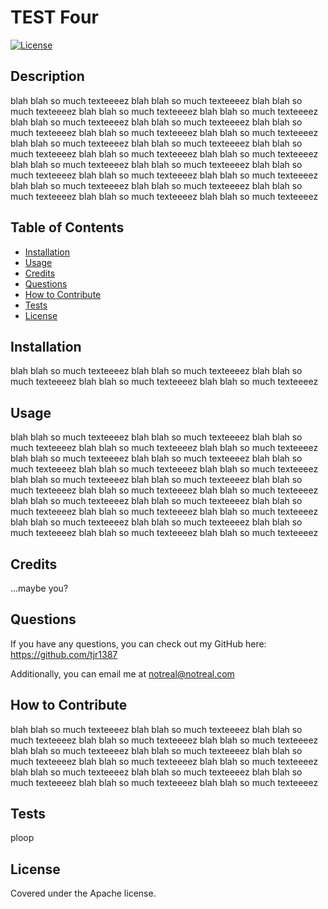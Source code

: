 # TEST Four
[![License](https://img.shields.io/badge/License-Apache_2.0-blue.svg)](https://opensource.org/licenses/Apache-2.0)

## Description

blah blah so much texteeeez   blah blah so much texteeeez   blah blah so much texteeeez   blah blah so much texteeeez   blah blah so much texteeeez   blah blah so much texteeeez   blah blah so much texteeeez   blah blah so much texteeeez   blah blah so much texteeeez   blah blah so much texteeeez   blah blah so much texteeeez   blah blah so much texteeeez   blah blah so much texteeeez   blah blah so much texteeeez   blah blah so much texteeeez   blah blah so much texteeeez   blah blah so much texteeeez   blah blah so much texteeeez   blah blah so much texteeeez   blah blah so much texteeeez   blah blah so much texteeeez   blah blah so much texteeeez   blah blah so much texteeeez   blah blah so much texteeeez   blah blah so much texteeeez   

## Table of Contents

- [Installation](#installation)
- [Usage](#usage)
- [Credits](#credits)
- [Questions](#questions)
- [How to Contribute](#how-to-contribute)
- [Tests](#tests)
- [License](#license)

## Installation

blah blah so much texteeeez   blah blah so much texteeeez   blah blah so much texteeeez   blah blah so much texteeeez   blah blah so much texteeeez   

## Usage

blah blah so much texteeeez   blah blah so much texteeeez   blah blah so much texteeeez   blah blah so much texteeeez   blah blah so much texteeeez   blah blah so much texteeeez   blah blah so much texteeeez   blah blah so much texteeeez   blah blah so much texteeeez   blah blah so much texteeeez   blah blah so much texteeeez   blah blah so much texteeeez   blah blah so much texteeeez   blah blah so much texteeeez   blah blah so much texteeeez   blah blah so much texteeeez   blah blah so much texteeeez   blah blah so much texteeeez   blah blah so much texteeeez   blah blah so much texteeeez   blah blah so much texteeeez   blah blah so much texteeeez   blah blah so much texteeeez   blah blah so much texteeeez   blah blah so much texteeeez   

## Credits

...maybe you?

## Questions

If you have any questions, you can check out my GitHub here: https://github.com/tjr1387  

Additionally, you can email me at notreal@notreal.com

## How to Contribute

blah blah so much texteeeez   blah blah so much texteeeez   blah blah so much texteeeez   blah blah so much texteeeez   blah blah so much texteeeez   blah blah so much texteeeez   blah blah so much texteeeez   blah blah so much texteeeez   blah blah so much texteeeez   blah blah so much texteeeez   blah blah so much texteeeez   blah blah so much texteeeez   blah blah so much texteeeez   blah blah so much texteeeez   blah blah so much texteeeez   

## Tests

ploop

## License

Covered under the Apache license.

